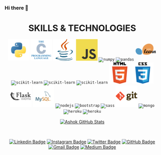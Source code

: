 ### Hi there 👋

<h1 align="center">SKILLS & TECHNOLOGIES</h1>
<div align="center">

<code><img height="70" src="https://raw.githubusercontent.com/github/explore/80688e429a7d4ef2fca1e82350fe8e3517d3494d/topics/python/python.png" title="python"></code>
<code><img height="70" src="https://raw.githubusercontent.com/github/explore/80688e429a7d4ef2fca1e82350fe8e3517d3494d/topics/c/c.png" title="C"></code>
<code><img height="70" src="https://raw.githubusercontent.com/github/explore/80688e429a7d4ef2fca1e82350fe8e3517d3494d/topics/java/java.png" title="java"></code>
<code><img height="70" src="https://raw.githubusercontent.com/github/explore/80688e429a7d4ef2fca1e82350fe8e3517d3494d/topics/javascript/javascript.png" title="javascript"></code>
<code><img height="70" src="https://user-images.githubusercontent.com/41292977/90338989-5abfc200-e00b-11ea-93b2-737eaa537a65.png" title="numpy"></code>
<code><img height="70" src="https://user-images.githubusercontent.com/41292977/90339040-bc802c00-e00b-11ea-8028-b3a7e098eb67.png" title="pandas"></code>
<code><img height="70" src="https://raw.githubusercontent.com/github/explore/80688e429a7d4ef2fca1e82350fe8e3517d3494d/topics/scikit-learn/scikit-learn.png" title="scikit-learn"></code>
<code><img height="70" src="https://user-images.githubusercontent.com/41292977/90748632-0f016700-e2f0-11ea-83ca-3cf2d80759ca.png" title="scikit-learn"></code>
<code><img height="70" src="https://user-images.githubusercontent.com/41292977/90753521-57bc1e80-e2f6-11ea-97d7-f73ee4d63eb2.jpg" title="scikit-learn"></code>
<code><img height="70" src="https://user-images.githubusercontent.com/41292977/90753709-8f2acb00-e2f6-11ea-8be5-397f6e5bcd5c.png" title="scikit-learn"></code>
<code><img height="70" src="https://raw.githubusercontent.com/github/explore/80688e429a7d4ef2fca1e82350fe8e3517d3494d/topics/html/html.png" title="html"></code>
<code><img height="70" src="https://raw.githubusercontent.com/github/explore/80688e429a7d4ef2fca1e82350fe8e3517d3494d/topics/css/css.png" title="css"></code>
<code><img height="70" src="https://raw.githubusercontent.com/github/explore/80688e429a7d4ef2fca1e82350fe8e3517d3494d/topics/flask/flask.png" title="flask"></code>
<code><img height="70" src="https://raw.githubusercontent.com/github/explore/80688e429a7d4ef2fca1e82350fe8e3517d3494d/topics/mysql/mysql.png" title="mysql"></code>
<code><img height="70" src="https://user-images.githubusercontent.com/41292977/90755973-6a842280-e2f9-11ea-8b72-c372b4296953.png" title="nodejs"></code>
<code><img height="70" src="https://user-images.githubusercontent.com/41292977/90756652-42e18a00-e2fa-11ea-825f-d937f59593d2.png" title="bootstrap"></code>
<code><img height="70" src="https://user-images.githubusercontent.com/41292977/90757129-d6b35600-e2fa-11ea-938f-76a8dc48d5be.png" title="sass"></code>
<code><img height="70" src="https://raw.githubusercontent.com/github/explore/80688e429a7d4ef2fca1e82350fe8e3517d3494d/topics/git/git.png" title="git"></code>
<code><img height="70" src="https://user-images.githubusercontent.com/41292977/90758075-1169be00-e2fc-11ea-87e3-4bf3ddeac57f.png" title="mongo"></code>
<code><img height="70" src="https://user-images.githubusercontent.com/41292977/90758371-8c32d900-e2fc-11ea-92fd-d444a3bbaa18.jpg" title="heroku"></code>
<code><img height="70" src="https://user-images.githubusercontent.com/41292977/90758511-c43a1c00-e2fc-11ea-9e0c-97b44871fe04.jpg" title="heroku"></code>


</div>

<div align="center">
  <a href="https://github.com/ASHOKKUMAR-K"> 
    <img align="center" src="https://github-readme-stats.vercel.app/api?username=ASHOKKUMAR-K&show_icons=true&title_color=00ff00&icon_color=00ff00&text_color=dddddd&bg_color=222222" alt="Ashok GitHub Stats">
  </a>
</div>
<br><br>
<div align="center">
  
  [![Linkedin Badge](https://img.shields.io/badge/-ASHOK%20KUMAR-blue?style=flat-circle&logo=Linkedin&logoColor=white&link=https://www.linkedin.com/in/ashok-kumar-k-6641bb16a/)](https://www.linkedin.com/in/ashok-kumar-k-6641bb16a/) [![Instagram Badge](https://img.shields.io/badge/-ASHOK%20KUMAR-e02c73?style=flat-circle&labelColor=e02c73&logo=Instagram&logoColor=white&link=https://www.instagram.com/ashok0487/)](https://www.instagram.com/ashok0487/) [![Twitter Badge](https://img.shields.io/badge/-ASHOK%20KUMAR-1ca0f1?style=flat-circle&labelColor=1ca0f1&logo=twitter&logoColor=white&link=https://twitter.com/ASHOKKU90871834)](https://twitter.com/ASHOKKU90871834) [![GitHub Badge](https://img.shields.io/badge/-@ASHOK%20KUMAR-24292e?style=flat-circle&labelColor=24292e&logo=github&logoColor=white&link=https://github.com/ASHOKKUMAR-K)](https://github.com/ASHOKKUMAR-K) [![Gmail Badge](https://img.shields.io/badge/-ASHOK%20KUMAR-d54b3d?style=flat-circle&labelColor=d54b3d&logo=gmail&logoColor=white&link=mailto:ashokkumark.citeee2017@gmail.com)](mailto:ashokkumark.citeee2017@gmail.com) [![Medium Badge](https://img.shields.io/badge/-ASHOK%20KUMAR-d54b3d?style=flat-circle&labelColor=d54b3d&logo=medium&logoColor=white&link=https://medium.com/@Ashok_kumar_K)](https://medium.com/@Ashok_kumar_K)
  
</div>











<!--
**ASHOKKUMAR-K/ASHOKKUMAR-K** is a ✨ _special_ ✨ repository because its `README.md` (this file) appears on your GitHub profile.

Here are some ideas to get you started:

- 🔭 I’m currently working on ...
- 🌱 I’m currently learning ...
- 👯 I’m looking to collaborate on ...
- 🤔 I’m looking for help with ...
- 💬 Ask me about ...
- 📫 How to reach me: ...
- 😄 Pronouns: ...
- ⚡ Fun fact: ...
-->
